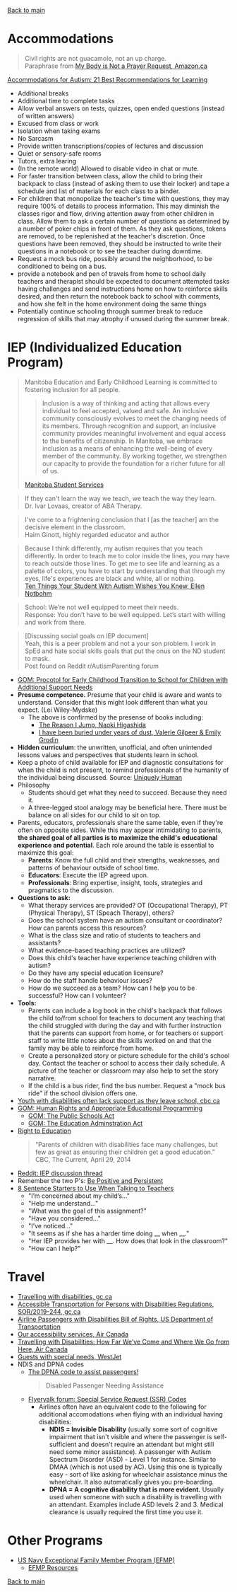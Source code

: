 [Back to main](README.md)

# Accommodations

> Civil rights are not guacamole, not an up charge.  
> Paraphrase from [My Body is Not a Prayer Request, Amazon.ca](https://www.amazon.com/Body-Not-Prayer-Request-Disability/dp/1587435454)

[Accommodations for Autism: 21 Best Recommendations for Learning](https://thehomeschoolresourceroom.com/2021/04/12/accommodations-autism/)

* Additional breaks
* Additional time to complete tasks
* Allow verbal answers on tests, quizzes, open ended questions (instead of written answers)
* Excused from class or work
* Isolation when taking exams
* No Sarcasm
* Provide written transcriptions/copies of lectures and discussion
* Quiet or sensory-safe rooms
* Tutors, extra learing
* (In the remote world) Allowed to disable video in chat or mute.
* For faster transition between class, allow the child to bring their backpack to class (instead of asking them to use their locker) and tape a schedule and list of materials for each class to a binder.
* For children that monopolize the teacher's time with questions, they may require 100% of details to process information. This may diminish the classes rigor and flow, driving attention away from other children in class. Allow them to ask a certain number of questions as determined by a number of poker chips in front of them. As they ask questions, tokens are removed, to be replenished at the teacher's discretion. Once questions have been removed, they should be instructed to write their questions in a notebook or to see the teacher during downtime.
* Request a mock bus ride, possibly around the neighborhood, to be conditioned to being on a bus.
* provide a notebook and pen of travels from home to school daily teachers and therapist should be expected to document attempted tasks having challenges and send instructions home on how to reinforce skills desired, and then return the notebook back to school with comments, and how she felt in the home environment doing the same things
* Potentially continue schooling through summer break to reduce regression of skills that may atrophy if unused during the summer break.

# IEP (Individualized Education Program)

> Manitoba Education and Early Childhood Learning is committed to fostering inclusion for all people.  
>  
> > Inclusion is a way of thinking and acting that allows every individual to feel accepted, valued and safe. An inclusive community consciously evolves to meet the changing needs of its members. Through recognition and support, an inclusive community provides meaningful involvement and equal access to the benefits of citizenship. In Manitoba, we embrace inclusion as a means of enhancing the well-being of every member of the community. By working together, we strengthen our capacity to provide the foundation for a richer future for all of us.  
>  
> [Manitoba Student Services](https://www.edu.gov.mb.ca/k12/specedu/index.html#:~:text=Manitoba%20Education%20and%20Early%20Childhood%20Learning%20is%20committed%20to%20fostering,changing%20needs%20of%20its%20members)  

> If they can't learn the way we teach, we teach the way they learn.  
> Dr. Ivar Lovaas, creator of ABA Therapy.  

> I've come to a frightening conclusion that I [as the teacher] am the decisive element in the classroom.  
> Haim Ginott, highly regarded educator and author  

> Because I think differently, my autism requires that you teach differently. In order to teach me to color inside the lines, you may have to reach outside those lines. To get me to see life and learning as a palette of colors, you have to start by understanding that through my eyes, life's experiences are black and white, all or nothing.  
> [Ten Things Your Student With Autism Wishes You Knew, Ellen Notbohm](https://www.amazon.com/Things-Your-Student-Autism-Wishes-ebook/dp/B0B3HWPPG8)  

> School: We’re not well equipped to meet their needs.  
> Response: You don’t have to be well equipped. Let’s start with willing and work from there.  

> [Discussing social goals on IEP document]  
> Yeah, this is a peer problem and not a your son problem. I work in SpEd and hate social skills goals that put the onus on the ND student to mask.  
> Post found on Reddit r/AutismParenting forum  

* [GOM: Procotol for Early Childhood Transition to School for Children with Additional Support Needs](https://www.gov.mb.ca/healthychild/publications/protocol_early_childhood_transition.pdf)
* **Presume competence.** Presume that your child is aware and wants to understand. Consider that this might look different than what you expect. (Lei Wiley-Mydske)
  * The above is confirmed by the presense of books including:
    * [The Reason I Jump, Naoki Higashida](https://www.amazon.ca/Reason-Jump-Inner-Thirteen-Year-Old-Autism/dp/0345807820)
    * [I have been buried under years of dust, Valerie Gilpeer & Emily Grodin](https://www.amazon.ca/Have-Been-Buried-Under-Years/dp/0062984349)
* **Hidden curriculum**: the unwritten, unofficial, and often unintended lessons values and perspectives that students learn in school.
* Keep a photo of child available for IEP and diagnostic consultations for when the child is not present, to remind professionals of the humanity of the individual being discussed. Source: [Uniquely Human](https://www.goodreads.com/en/book/show/23492643)
* Philosophy
  * Students should get what they need to succeed. Because they need it.
  * A three-legged stool analogy may be beneficial here. There must be balance on all sides for our child to sit on top.
* Parents, educators, professionals share the same table, even if they're often on opposite sides. While this may appear intimidating to parents, **the shared goal of all parties is to maximize the child's educational experience and potential**. Each role around the table is essential to maximize this goal:
  * **Parents**: Know the full child and their strengths, weaknesses, and patterns of behaviour outside of school time.
  * **Educators**: Execute the IEP agreed upon.
  * **Professionals**: Bring expertise, insight, tools, strategies and pragmatics to the discussion.
* **Questions to ask:**
  * What therapy services are provided? OT (Occupational Therapy), PT (Physical Therapy), ST (Speach Therapy), others?
  * Does the school system have an autism consultant or coordinator? How can parents access this resources?
  * What is the class size and ratio of students to teachers and assistants?
  * What evidence-based teaching practices are utilized?
  * Does this child's teacher have experience teaching children with autism?
  * Do they have any special education licensure?
  * How do the staff handle behaviour issues?
  * How do we succeed as a team? How can I help you to be successful? How can I volunteer?
* **Tools:**
  * Parents can include a log book in the child's backpack that follows the child to/from school for teachers to document any teaching that the child struggled with during the day and with further instruction that the parents can support from home, or for teachers or support staff to write little notes about the skills worked on and that the family may be able to reinforce from home.
  * Create a personalized story or picture schedule for the child's school day. Contact the teacher or school to access their daily schedule. A picture of the teacher or classroom may also help to set the story narrative.
  * If the child is a bus rider, find the bus number. Request a "mock bus ride" if the school division offers one.
* [Youth with disabilities often lack support as they leave school, cbc.ca](https://www.cbc.ca/news/canada/manitoba/youth-with-disabilities-transition-school-report-1.6837919)
* [GOM: Human Rights and Appropriate Educational Programming](https://www.edu.gov.mb.ca/k12/specedu/aep/human_rights.html#:~:text=A%20publicly%20funded%20education%20system,and%20The%20Education%20Administration%20Act.)
  * [GOM: The Public Schools Act](https://web2.gov.mb.ca/laws/statutes/ccsm/p250.php)
  * [GOM: The Education Adminstration Act](https://web2.gov.mb.ca/laws/statutes/ccsm/e010.php)
* [Right to Education](https://inclusiveeducation.ca/learn/right-to-education/)
  > “Parents of children with disabilities face many challenges, but few as great as ensuring their children get a good education.”  
  > CBC, The Current, April 29, 2014  
* [Reddit: IEP discussion thread](https://www.reddit.com/r/Autism_Parenting/comments/13s9srx/comment/jlq53ag/?context=3&share_id=4aMFqy0KD1YErYGK8imUq&utm_content=1&utm_medium=ios_app&utm_name=ioscss&utm_source=share&utm_term=1)
* Remember the two P's: [Be Positive and Persistent](http://firstsigns.org/treatment/schools.htm)
* [8 Sentence Starters to Use When Talking to Teachers](https://www.davidsongifted.org/gifted-blog/8-sentence-starters-to-use-when-talking-to-teachers/)
  * "I’m concerned about my child’s…"
  * "Help me understand…"
  * "What was the goal of this assignment?"
  * "Have you considered…"
  * "I’ve noticed…"
  * "It seems as if she has a harder time doing __ when __."
  * "Her IEP provides her with __. How does that look in the classroom?"
  * "How can I help?"

# Travel

* [Travelling with disabilities, gc.ca](https://travel.gc.ca/travelling/health-safety/disabilities)
* [Accessible Transportation for Persons with Disabilities Regulations, SOR/2019-244, gc.ca](https://laws-lois.justice.gc.ca/eng/regulations/SOR-2019-244/FullText.html)
* [Airline Passengers with Disabilities Bill of Rights, US Department of Transportation](https://www.transportation.gov/airconsumer/disabilitybillofrights)
* [Our accessibility services, Air Canada](https://www.aircanada.com/ca/en/aco/home/plan/accessibility.html)
* [Travelling with Disabilities: How Far We’ve Come and Where We Go from Here, Air Canada](https://enroute.aircanada.com/en/travel-inspiration/disabilities-travel-tips/)
* [Guests with special needs, WestJet](https://www.westjet.com/en-ca/special-needs)
* NDIS and DPNA codes
  * [The DPNA code to assist passengers!](https://thebutterfly.ae/the-dpna-code-to-assist-passengers/)
    > Disabled Passenger Needing Assistance
  * [Flyeryalk forum: Special Service Request (SSR) Codes](https://www.flyertalk.com/forum/disability-travel/725407-ssr-special-service-request-codes.html)
    * Airlines often have an equivalent code to the following for additional accomodations when flying with an individual having disabilities:
      * **NDIS = Invisible Disability** (usually some sort of cognitive impairment that isn't visible and where the passenger is self-sufficient and doesn't require an attendant but might still need some minor assistance). A passenger with Autism Spectrum Disorder (ASD) - Level 1 for instance. Similar to DMAA (which is not used by AC). Using this one is typically easy - sort of like asking for wheelchair assistance minus the wheelchair. It also automatically gives you pre-boarding.
      * **DPNA = A cognitive disability that is more evident.** Usually used when someone with such a disability is travelling with an attendant. Examples include ASD levels 2 and 3. Medical clearance is usually required the first time you use it.


# Other Programs


* [US Navy Exceptional Family Member Program (EFMP)](https://www.mynavyhr.navy.mil/Support-Services/Exceptional-Family-Member/)
  * [EFMP Resources](https://installations.militaryonesource.mil/military-installation/naval-station-rota/exceptional-family-member-program/exceptional-family-member-program)

[Back to main](README.md)